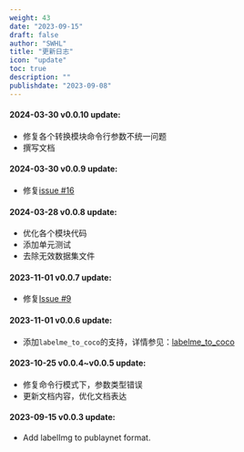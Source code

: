 ```yaml
---
weight: 43
date: "2023-09-15"
draft: false
author: "SWHL"
title: "更新日志"
icon: "update"
toc: true
description: ""
publishdate: "2023-09-08"
---
```


#### 2024-03-30 v0.0.10 update:
- 修复各个转换模块命令行参数不统一问题
- 撰写文档

#### 2024-03-30 v0.0.9 update:
- 修复[issue #16](https://github.com/RapidAI/LabelConvert/issues/16)

#### 2024-03-28 v0.0.8 update:
- 优化各个模块代码
- 添加单元测试
- 去除无效数据集文件

#### 2023-11-01 v0.0.7 update:
- 修复[Issue #9](https://github.com/RapidAI/LabelConvert/issues/9)

#### 2023-11-01 v0.0.6 update:
- 添加`labelme_to_coco`的支持，详情参见：[labelme_to_coco](./SupportConversions/labelme_to_coco.md)

#### 2023-10-25 v0.0.4~v0.0.5 update:
- 修复命令行模式下，参数类型错误
- 更新文档内容，优化文档表达

#### 2023-09-15 v0.0.3 update:
- Add labelImg to publaynet format.